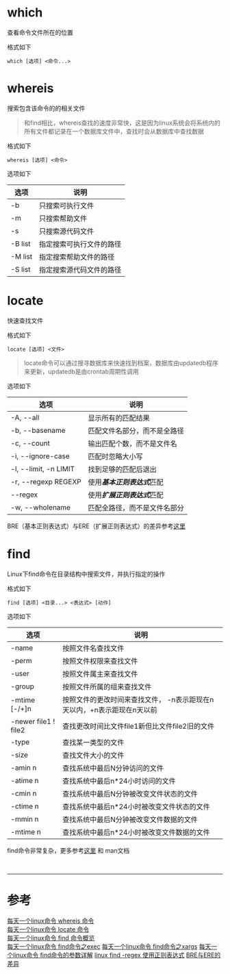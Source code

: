 # which 
查看命令文件所在的位置

格式如下
```
which [选项] <命令...>
```

# whereis
搜索包含该命令的的相关文件

> 和find相比，whereis查找的速度非常快，这是因为linux系统会将系统内的所有文件都记录在一个数据库文件中，查找时会从数据库中查找数据

格式如下
```
whereis [选项] <命令>
```

选项如下

|选项 | 说明 |
|--- |--- |
|-b | 只搜索可执行文件 |
|-m | 只搜索帮助文件 |
|-s | 只搜索源代码文件 |
|-B list | 指定搜索可执行文件的路径 |
|-M list | 指定搜索帮助文件的路径 |
|-S list | 指定搜索源代码文件的路径 |


# locate
快速查找文件

格式如下
```
locate [选项] <文件>
```
> locate命令可以通过搜寻数据库来快速找到档案，数据库由updatedb程序来更新，updatedb是由crontab周期性调用

选项如下

|选项 | 说明 |
|--- |--- |
|-A, --all | 显示所有的匹配结果 |
|-b, --basename | 匹配文件名部分，而不是全路径 |
|-c, --count | 输出匹配个数，而不是文件名 |
|-i, --ignore-case | 匹配时忽略大小写 |
|-l, --limit, -n LIMIT | 找到足够的匹配后退出 |
|-r, --regexp REGEXP | 使用***基本正则表达式***匹配 |
|--regex | 使用***扩展正则表达式***匹配 |
|-w, --wholename| 匹配全路径，而不是文件名部分|

BRE（基本正则表达式）与ERE（扩展正则表达式）的差异参考[这里][8]


# find
Linux下find命令在目录结构中搜索文件，并执行指定的操作

格式如下
```
find [选项] <目录...> <表达式> [动作]
```

选项如下

|选项 | 说明 |
|--- |--- |
|-name | 按照文件名查找文件 |
|-perm | 按照文件权限来查找文件|
|-user | 按照文件属主来查找文件|
|-group | 按照文件所属的组来查找文件|
|-mtime [-/+]n | 按照文件的更改时间来查找文件， -n表示距现在n天以内，+n表示距现在n天以前 |
|-newer file1 ! file2| 查找更改时间比文件file1新但比文件file2旧的文件 |
|-type | 查找某一类型的文件 |
|-size | 查找文件大小的文件 |
|-amin n | 查找系统中最后N分钟访问的文件 |
|-atime n | 查找系统中最后n*24小时访问的文件 |
|-cmin n | 查找系统中最后N分钟被改变文件状态的文件 |
|-ctime n | 查找系统中最后n*24小时被改变文件状态的文件 |
|-mmin n | 查找系统中最后N分钟被改变文件数据的文件 |
|-mtime n | 查找系统中最后n*24小时被改变文件数据的文件 |

find命令非常复杂，更多参考[这里][3] 和 man文档


<br/>

___

# 参考

[每天一个linux命令 whereis 命令][1]  
[每天一个linux命令 locate 命令][2]  
[每天一个linux命令 find 命令概览][3]  
[每天一个linux命令 find命令之exec][4]
[每天一个linux命令 find命令之xargs][5]
[每天一个linux命令 find命令的参数详解][6]
[linux find -regex 使用正则表达式][7]
[BRE与ERE的差异][8]

[1]: http://www.cnblogs.com/peida/archive/2012/11/09/2761928.html
[2]: http://www.cnblogs.com/peida/archive/2012/11/12/2765750.html
[3]: http://www.cnblogs.com/peida/archive/2012/11/13/2767374.html
[4]: http://www.cnblogs.com/peida/archive/2012/11/14/2769248.html
[5]: http://www.cnblogs.com/peida/archive/2012/11/15/2770888.html
[6]: http://www.cnblogs.com/peida/archive/2012/11/16/2773289.html
[7]: http://www.cnblogs.com/jiangzhaowei/p/5451173.html
[8]: http://blog.chinaunix.net/uid-23045379-id-2562051.html